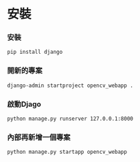 # 安裝

### 安裝

`pip install django`


### 開新的專案

`django-admin startproject opencv_webapp .`

### 啟動Djago

`python manage.py runserver 127.0.0.1:8000`

### 內部再新增一個專案
`python manage.py startapp opencv_webapp`
